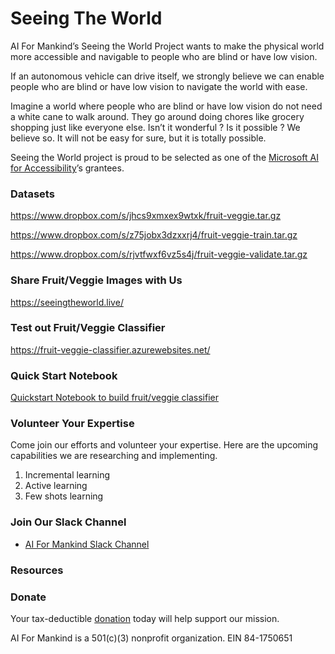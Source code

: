 # Seeing The World

AI For Mankind’s Seeing the World Project wants to make the physical world more accessible and navigable to people who are blind or have low vision.

If an autonomous vehicle can drive itself, we strongly believe we can enable people who are blind or have low vision to navigate the world with ease.

Imagine a world where people who are blind or have low vision do not need a white cane to walk around. They go around doing chores like grocery shopping just like everyone else. Isn’t it wonderful ? Is it possible ? We believe so. It will not be easy for sure, but it is totally possible.

Seeing the World project is proud to be selected as one of the [Microsoft AI for Accessibility](https://www.microsoft.com/en-us/ai/ai-for-accessibility)’s grantees.

### Datasets

https://www.dropbox.com/s/jhcs9xmxex9wtxk/fruit-veggie.tar.gz

https://www.dropbox.com/s/z75jobx3dzxxrj4/fruit-veggie-train.tar.gz

https://www.dropbox.com/s/rjvtfwxf6vz5s4j/fruit-veggie-validate.tar.gz

### Share Fruit/Veggie Images with Us
https://seeingtheworld.live/

### Test out Fruit/Veggie Classifier
https://fruit-veggie-classifier.azurewebsites.net/

### Quick Start Notebook
[Quickstart Notebook to build fruit/veggie classifier](Seeing-the-World-Model-Training-Workflow.ipynb)

### Volunteer Your Expertise
Come join our efforts and volunteer your expertise. Here are the upcoming capabilities we are researching and implementing.
1. Incremental learning
2. Active learning
3. Few shots learning

### Join Our Slack Channel
- [AI For Mankind Slack Channel](https://tinyurl.com/vch2z68)

### Resources

### Donate
Your tax-deductible [donation](https://donorbox.org/donate-to-ai-for-mankind?default_interval=o) today will help support our mission.

AI For Mankind is a 501(c)(3) nonprofit organization. EIN 84-1750651
